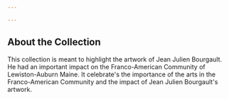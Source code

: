 ```yaml
---

---
```



## About the Collection

This collection is meant to highlight the artwork of Jean Julien Bourgault. He had an important impact on the Franco-American Community of Lewiston-Auburn Maine. It celebrate's the importance of the arts in the Franco-American Community and the impact of Jean Julien Bourgault's artwork.


